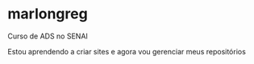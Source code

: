# marlongreg

Curso de ADS no SENAI

Estou aprendendo a criar sites e agora vou gerenciar meus repositórios
 
<a href="Acesse: https://marlon-greg.github.io/marlongreg/Hacker/PÁGINA.html">